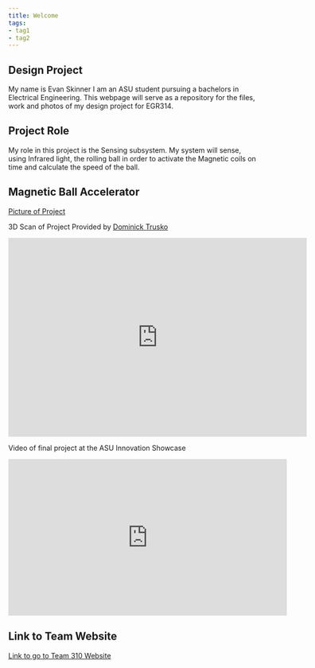 ```yaml
---
title: Welcome
tags:
- tag1
- tag2
---
```


## Design Project

My name is Evan Skinner I am an ASU student pursuing a bachelors
in Electrical Engineering. This webpage will serve as a repository for the
files, work and photos of my design project for EGR314.

## Project Role

My role in this project is the Sensing subsystem. My system will sense, using Infrared light, the rolling ball in order to activate the Magnetic coils on time and calculate the speed of the ball.

## Magnetic Ball Accelerator

[Picture of Project](https://github.com/eeskinn1/eeskinn1.github.io/blob/main/Assets\Project.jpg?raw=true)

3D Scan of Project Provided by [Dominick Trusko](https://recpal.github.io/DomTrusko304.github.io/)

<iframe src="https://lumalabs.ai/embed/3022bc8c-3bbc-4fa1-8d5c-b79c90673635?mode=sparkles&background=%23ffffff&color=%23000000&showTitle=true&loadBg=true&logoPosition=bottom-left&infoPosition=bottom-right&cinematicVideo=undefined&showMenu=false" width="600" height="400" frameborder="0" title="luma embed" style="border: none;"></iframe>

Video of final project at the ASU Innovation Showcase

<iframe width="560" height="315" src="https://www.youtube.com/embed/DEnLz9EuT0c?si=OeEWlVx6P0Qzz1EP" title="YouTube video player" frameborder="0" allow="accelerometer; autoplay; clipboard-write; encrypted-media; gyroscope; picture-in-picture; web-share" referrerpolicy="strict-origin-when-cross-origin" allowfullscreen></iframe>

## Link to Team Website

[Link to go to Team 310 Website](https://asu-egr314-2025-s-310.github.io/)